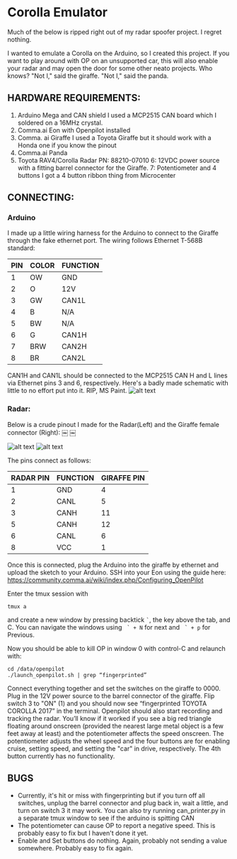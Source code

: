 # Corolla Emulator
Much of the below is ripped right out of my radar spoofer project. I regret nothing.

I wanted to emulate a Corolla on the Arduino, so I created this project. If you want to play around with OP on an unsupported car, this will also enable your radar and may open the door for some other neato projects. Who knows? "Not I," said the giraffe. "Not I," said the panda.

## HARDWARE REQUIREMENTS:

1. Arduino Mega and CAN shield
	I used a MCP2515 CAN board which I soldered on a 16MHz crystal. 
2. Comma.ai Eon with Openpilot installed
3. Comma. ai Giraffe
	I used a Toyota Giraffe but it should work with a Honda one if you know the pinout
4. Comma.ai Panda
5. Toyota RAV4/Corolla Radar PN: 88210-07010
6: 12VDC power source with a fitting barrel connector for the Giraffe.
7: Potentiometer and 4 buttons
	I got a 4 button ribbon thing from Microcenter

## CONNECTING:

### Arduino

I made up a little wiring harness for the Arduino to connect to the Giraffe through the fake ethernet port. The wiring follows Ethernet T-568B standard:

|PIN | COLOR | FUNCTION|
|----|-------|---------|
|1	 | OW		 | GND     |
|2	 | O		 | 12V     |
|3	 | GW		 | CAN1L   |
|4	 | B		 | N/A     |
|5	 | BW		 | N/A     |
|6	 | G		 | CAN1H   |
|7	 | BRW	 | CAN2H   |
|8	 | BR		 | CAN2L   |

CAN1H and CAN1L should be connected to the MCP2515 CAN H and L lines via Ethernet pins 3 and 6, respectively.
Here's a badly made schematic with little to no effort put into it. RIP, MS Paint.
![alt text](https://github.com/wocsor/corolla_emulator/blob/master/pics/corolla_emu.png?raw=true)

### Radar:

Below is a crude pinout I made for the Radar(Left) and the Giraffe female connector (Right):
￼    ￼

![alt text](https://github.com/wocsor/corolla_emulator/blob/master/pics/radar.png?raw=true)
![alt text](https://github.com/wocsor/corolla_emulator/blob/master/pics/Giraffe.png?raw=true) 



The pins connect as follows:

|RADAR PIN	| FUNCTION	| GIRAFFE PIN|
|-----------|-----------|------------|
|1	      	| 	GND	    |		4        |
|2			    |  CANL		  |   5        | 
|3			    |  CANH     |		11       | 
|5		      |	CANH      |		12       | 
|6			    |  CANL     |		6        |
|8			    |  VCC      |	  1        |


Once this is connected, plug the Arduino into the giraffe by ethernet and upload the sketch to your Arduino. SSH into your Eon using the guide here:
https://community.comma.ai/wiki/index.php/Configuring_OpenPilot

Enter the tmux session with
```
tmux a
```
and create a new window by pressing backtick ``` ` ```, the key above the tab, and C. You can navigate the windows using ``` ` + N``` for next and ``` ` + p``` for Previous.
 
Now you should be able to kill OP in window 0 with control-C and relaunch with:
```
cd /data/openpilot
./launch_openpilot.sh | grep “fingerprinted”
```
Connect everything together and set the switches on the giraffe to 0000. Plug in the 12V power source to the barrel connector of the giraffe. Flip switch 3 to "ON" (1) and you should now see “fingerprinted TOYOTA COROLLA 2017” in the terminal. Openpilot should also start recording and tracking the radar. You’ll know if it worked if you see a big red triangle floating around onscreen (provided the nearest large metal object is a few feet away at least) and the potentiometer affects the speed onscreen. The potentiometer adjusts the wheel speed and the four buttons are for enabling cruise, setting speed, and setting the "car" in drive, respectively. The 4th button currently has no functionality.

## BUGS
- Currently, it's hit or miss with fingerprinting but if you turn off all switches, unplug the barrel connector and plug back in, wait a little, and turn on switch 3 it may work. You can also try running can_printer.py in a separate tmux window to see if the arduino is spitting CAN
- The potentiometer can cause OP to report a negative speed. This is probably easy to fix but I haven't done it yet.
- Enable and Set buttons do nothing. Again, probably not sending a value somewhere. Probably easy to fix again.
